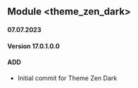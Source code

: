 ## Module <theme_zen_dark>

#### 07.07.2023
#### Version 17.0.1.0.0
#### ADD

- Initial commit for Theme Zen Dark